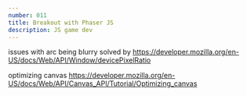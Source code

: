 ```yaml
---
number: 011
title: Breakout with Phaser JS
description: JS game dev
---
```


issues with arc being blurry solved by <https://developer.mozilla.org/en-US/docs/Web/API/Window/devicePixelRatio>

optimizing canvas <https://developer.mozilla.org/en-US/docs/Web/API/Canvas_API/Tutorial/Optimizing_canvas>
